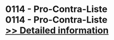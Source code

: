# 0114 - Pro-Contra-Liste<br />0114 - Pro-Contra-Liste<br />[>> Detailed information](https://secure.shareit.com/shareit/product.html?productid=300976777&affiliateid=200057808)